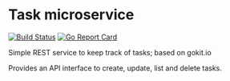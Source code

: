 # Task microservice
[![Build Status](https://travis-ci.org/antontsv/task-service.svg?branch=master)](https://travis-ci.org/antontsv/task-service) [![Go Report Card](https://goreportcard.com/badge/github.com/antontsv/task-service)](https://goreportcard.com/report/github.com/antontsv/task-service)

Simple REST service to keep track of tasks; based on gokit.io

Provides an API interface to create, update, list and delete tasks.
